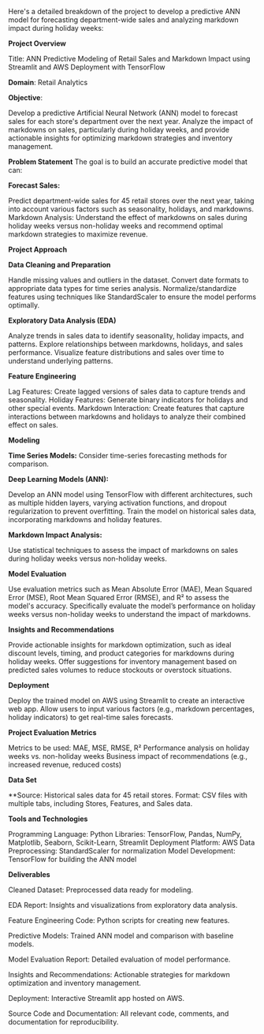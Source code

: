 Here's a detailed breakdown of the project to develop a predictive ANN model for forecasting department-wide sales and analyzing markdown impact during holiday weeks:

**Project Overview**

Title: ANN Predictive Modeling of Retail Sales and Markdown Impact using Streamlit and AWS Deployment with TensorFlow

**Domain**: Retail Analytics

**Objective**:

Develop a predictive Artificial Neural Network (ANN) model to forecast sales for each store's department over the next year.
Analyze the impact of markdowns on sales, particularly during holiday weeks, and provide actionable insights for optimizing markdown strategies and inventory management.

**Problem Statement**
The goal is to build an accurate predictive model that can:

**Forecast Sales:**

Predict department-wide sales for 45 retail stores over the next year, taking into account various factors such as seasonality, holidays, and markdowns.
Markdown Analysis: Understand the effect of markdowns on sales during holiday weeks versus non-holiday weeks and recommend optimal markdown strategies to maximize revenue.

**Project Approach**

**Data Cleaning and Preparation**

Handle missing values and outliers in the dataset.
Convert date formats to appropriate data types for time series analysis.
Normalize/standardize features using techniques like StandardScaler to ensure the model performs optimally.

**Exploratory Data Analysis (EDA)**

Analyze trends in sales data to identify seasonality, holiday impacts, and patterns.
Explore relationships between markdowns, holidays, and sales performance.
Visualize feature distributions and sales over time to understand underlying patterns.

**Feature Engineering**

Lag Features: Create lagged versions of sales data to capture trends and seasonality.
Holiday Features: Generate binary indicators for holidays and other special events.
Markdown Interaction: Create features that capture interactions between markdowns and holidays to analyze their combined effect on sales.

**Modeling**

**Time Series Models:** Consider time-series forecasting methods for comparison.

**Deep Learning Models (ANN):**

Develop an ANN model using TensorFlow with different architectures, such as multiple hidden layers, varying activation functions, and dropout regularization to prevent overfitting.
Train the model on historical sales data, incorporating markdowns and holiday features.

**Markdown Impact Analysis:**

Use statistical techniques to assess the impact of markdowns on sales during holiday weeks versus non-holiday weeks.

**Model Evaluation**

Use evaluation metrics such as Mean Absolute Error (MAE), Mean Squared Error (MSE), Root Mean Squared Error (RMSE), and R² to assess the model's accuracy.
Specifically evaluate the model’s performance on holiday weeks versus non-holiday weeks to understand the impact of markdowns.

**Insights and Recommendations**

Provide actionable insights for markdown optimization, such as ideal discount levels, timing, and product categories for markdowns during holiday weeks.
Offer suggestions for inventory management based on predicted sales volumes to reduce stockouts or overstock situations.

**Deployment**

Deploy the trained model on AWS using Streamlit to create an interactive web app.
Allow users to input various factors (e.g., markdown percentages, holiday indicators) to get real-time sales forecasts.

**Project Evaluation Metrics**

Metrics to be used:
MAE, MSE, RMSE, R²
Performance analysis on holiday weeks vs. non-holiday weeks
Business impact of recommendations (e.g., increased revenue, reduced costs)

**Data Set**

**Source: Historical sales data for 45 retail stores.
Format: CSV files with multiple tabs, including Stores, Features, and Sales data.

**Tools and Technologies**

Programming Language: Python
Libraries: TensorFlow, Pandas, NumPy, Matplotlib, Seaborn, Scikit-Learn, Streamlit
Deployment Platform: AWS
Data Preprocessing: StandardScaler for normalization
Model Development: TensorFlow for building the ANN model

**Deliverables**

Cleaned Dataset: Preprocessed data ready for modeling.

EDA Report: Insights and visualizations from exploratory data analysis.

Feature Engineering Code: Python scripts for creating new features.

Predictive Models: Trained ANN model and comparison with baseline models.

Model Evaluation Report: Detailed evaluation of model performance.

Insights and Recommendations: Actionable strategies for markdown optimization and inventory management.

Deployment: Interactive Streamlit app hosted on AWS.

Source Code and Documentation: All relevant code, comments, and documentation for reproducibility.
